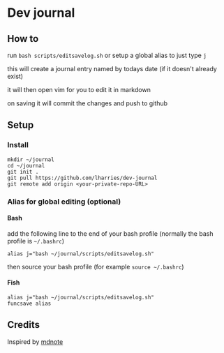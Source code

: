 # Dev journal

## How to
run `bash scripts/editsavelog.sh` or setup a global alias to just type `j`

this will create a journal entry named by todays date (if it doesn't already exist)

it will then open vim for you to edit it in markdown

on saving it will commit the changes and push to github

## Setup 
### Install
```
mkdir ~/journal
cd ~/journal
git init .
git pull https://github.com/lharries/dev-journal
git remote add origin <your-private-repo-URL>
```

### Alias for global editing (optional)

#### Bash
add the following line to the end of your bash profile (normally the bash profile is `~/.bashrc`)
```
alias j="bash ~/journal/scripts/editsavelog.sh"
```
then source your bash profile (for example `source ~/.bashrc`)

#### Fish
```
alias j="bash ~/journal/scripts/editsavelog.sh"
funcsave alias
```

## Credits
Inspired by [mdnote](https://github.com/samuell/mdnote)
